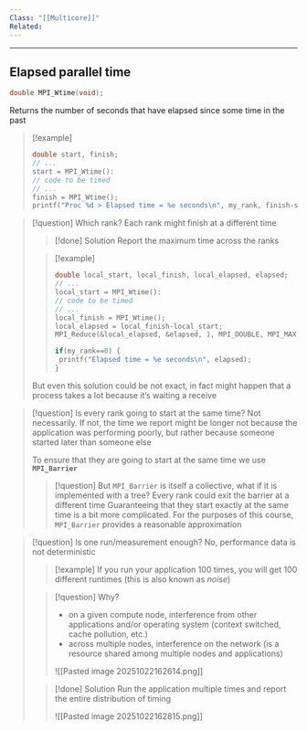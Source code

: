 ```yaml
---
Class: "[[Multicore]]"
Related:
---
```

---
## Elapsed parallel time

```c
double MPI_Wtime(void);
```

Returns the number of seconds that have elapsed since some time in the past

>[!example]
>```c
>double start, finish;
>// ...
>start = MPI_Wtime():
>// code to be timed
>// ...
>finish = MPI_Wtime();
>printf("Proc %d > Elapsed time = %e seconds\n", my_rank, finish-start);
>```

>[!question] Which rank?
>Each rank might finish at a different time
>>[!done] Solution
>>Report the maximum time across the ranks
>
>>[!example]
>>```c
>>double local_start, local_finish, local_elapsed, elapsed;
>>// ...
>>local_start = MPI_Wtime():
>>// code to be timed
>>// ...
>>local_finish = MPI_Wtime();
>>local_elapsed = local_finish-local_start;
>>MPI_Reduce(&local_elapsed, &elapsed, 1, MPI_DOUBLE, MPI_MAX, 0, comm);
>>
>>if(my_rank==0) {
>>	printf("Elapsed time = %e seconds\n", elapsed);
>>}
>>```
>
>But even this solution could be not exact, in fact might happen that a process takes a lot because it’s waiting a receive

>[!question] Is every rank going to start at the same time?
>Not necessarily. If not, the time we report might be longer not because the application was performing poorly, but rather because someone started later than someone else
>
>To ensure that they are going to start at the same time we use **`MPI_Barrier`**
>
>>[!question] But `MPI_Barrier` is itself a collective, what if it is implemented with a tree? Every rank could exit the barrier at a different time
>>Guaranteeing that they start exactly at the same time is a bit more complicated. For the purposes of this course, `MPI_Barrier` provides a reasonable approximation

>[!question] Is one run/measurement enough?
>No, performance data is not deterministic
>
>>[!example]
>>If you run your application 100 times, you will get 100 different runtimes (this is also known as *noise*)
>
>>[!question] Why?
>>- on a given compute node, interference from other applications and/or operating system (context switched, cache pollution, etc.) 
>>- across multiple nodes, interference on the network (is a resource shared among multiple nodes and applications)
>>
>>![[Pasted image 20251022162614.png]]
>
>>[!done] Solution
>>Run the application multiple times and report the entire distribution of timing
>>
>>![[Pasted image 20251022162815.png]]

